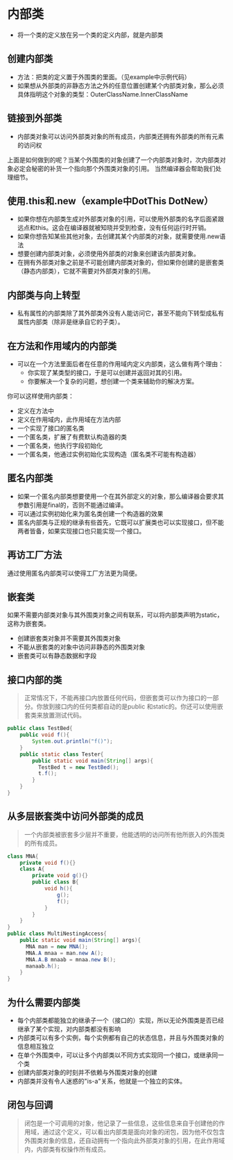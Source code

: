 # 内部类
- 将一个类的定义放在另一个类的定义内部，就是内部类
## 创建内部类
- 方法：把类的定义置于外围类的里面。（见example中示例代码）
- 如果想从外部类的非静态方法之外的任意位置创建某个内部类对象，那么必须具体指明这个对象的类型：OuterClassName.InnerClassName
## 链接到外部类
- 内部类对象可以访问外部类对象的所有成员，内部类还拥有外部类的所有元素的访问权
 
上面是如何做到的呢？当某个外围类的对象创建了一个内部类对象时，次内部类对象必定会秘密的补货一个指向那个外围类对象的引用。
当然编译器会帮助我们处理细节。
## 使用.this和.new（example中DotThis DotNew）
- 如果你想在内部类生成对外部类对象的引用，可以使用外部类的名字后面紧跟远点和this。这会在编译器就被知晓并受到检查，没有任何运行时开销。
- 如果你想告知某些其他对象，去创建其某个内部类的对象，就需要使用.new语法
- 想要创建内部类对象，必须使用外部类的对象来创建该内部类对象。
- 在拥有外部类对象之前是不可能创建内部类对象的，但如果你创建的是嵌套类（静态内部类），它就不需要对外部类对象的引用。
## 内部类与向上转型
- 私有属性的内部类除了其外部类外没有人能访问它，甚至不能向下转型成私有属性内部类（除非是继承自它的子类）。
## 在方法和作用域内的内部类 
- 可以在一个方法里面后者在任意的作用域内定义内部类，这么做有两个理由： 
    * 你实现了某类型的接口，于是可以创建并返回对其的引用。
    * 你要解决一个复杂的问题，想创建一个类来辅助你的解决方案。 

你可以这样使用内部类：
- 定义在方法中
- 定义在作用域内，此作用域在方法内部
- 一个实现了接口的匿名类
- 一个匿名类，扩展了有费默认构造器的类
- 一个匿名类，他执行字段初始化
- 一个匿名类，他通过实例初始化实现构造（匿名类不可能有构造器）
## 匿名内部类
- 如果一个匿名内部类想要使用一个在其外部定义的对象，那么编译器会要求其参数引用是final的，否则不能通过编译。
- 可以通过实例初始化来为匿名类创建一个构造器的效果
- 匿名内部类与正规的继承有些首先，它既可以扩展类也可以实现接口，但不能两者皆备，如果实现接口也只能实现一个接口。
## 再访工厂方法
通过使用匿名内部类可以使得工厂方法更为简便。
## 嵌套类
如果不需要内部类对象与其外围类对象之间有联系，可以将内部类声明为static，这称为嵌套类。
- 创建嵌套类对象并不需要其外围类对象
- 不能从嵌套类的对象中访问非静态的外围类对象
- 嵌套类可以有静态数据和字段
## 接口内部的类
> 正常情况下，不能再接口内放置任何代码，但嵌套类可以作为接口的一部分。你放到接口内的任何类都自动的是public 和static的。你还可以使用嵌套类来放置测试代码。
```java
public class TestBed{
    public void f(){
        System.out.println("f()");
    }
    public static class Tester{
        public static void main(String[] args){
          TestBed t = new TestBed();
          t.f();
        }
    }
}
```
## 从多层嵌套类中访问外部类的成员
> 一个内部类被嵌套多少层并不重要，他能透明的访问所有他所嵌入的外围类的所有成员。
```java
class MNA{
    private void f(){}
    class A{
        private void g(){}
        public class B{
            void h(){
                g();
                f();
            }
        }
    }
}
public class MultiNestingAccess{
    public static void main(String[] args){
      MNA man = new MNA();
      MNA.A mnaa = man.new A();
      MNA.A.B mnaab = mnaa.new B();
      manaab.h();
    }
}
```
## 为什么需要内部类
- 每个内部类都能独立的继承子一个（接口的）实现，所以无论外围类是否已经继承了某个实现，对内部类都没有影响
- 内部类可以有多个实例，每个实例都有自己的状态信息，并且与外围类对象的信息相互独立
- 在单个外围类中，可以让多个内部类以不同方式实现同一个接口，或继承同一个类
- 创建内部类对象的时刻并不依赖与外围类对象的创建
- 内部类并没有令人迷惑的"is-a"关系，他就是一个独立的实体。
## 闭包与回调
> 闭包是一个可调用的对象，他记录了一些信息，这些信息来自于创建他的作用域，通过这个定义，可以看出内部类是面向对象的闭包，因为他不仅包含外围类对象的信息，还自动拥有一个指向此外部类对象的引用，在此作用域
内，内部类有权操作所有成员。

